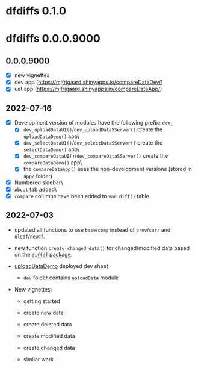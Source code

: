 # dfdiffs 0.1.0

# dfdiffs 0.0.0.9000



## 0.0.0.9000

-   [x] new vignettes
-   [x] dev app (<https://mjfrigaard.shinyapps.io/compareDataDev/>)
-   [x] uat app (<https://mjfrigaard.shinyapps.io/compareDataApp/>)

## 2022-07-16

-   [x] Development version of modules have the following prefix: `dev_`
    -   [x] `dev_uploadDataUI()`/`dev_uploadDataSServer()` create the
        `uploadDataDemo()` app\
    -   [x] `dev_selectDataUI()`/`dev_selectDataSServer()` create the
        `selectDataDemo()` app\
    -   [x] `dev_compareDataUI()`/`dev_compareDataSServer()` create the
        `compareDataDemo()` app\
    -   [x] the `compareDataApp()` uses the non-development versions
        (stored in `app/` folder)
-   [x] Numbered sidebar\
-   [x] `About` tab added\
-   [x] `compare` columns have been added to `var_diff()` table

## 2022-07-03

-   updated all functions to use `base`/`comp` instead of `prev`/`curr`
    and `olddf`/`newdf`.

-   new function `create_changed_data()` for changed/modified data based
    on the [`diffdf`
    package](https://gowerc.github.io/diffdf/reference/diffdf.html).

-   [uploadDataDemo](https://mjfrigaard.shinyapps.io/selectDataDemo-dev/)
    deployed dev sheet

    -   `dev` folder contains `uploadData` module

-   New vignettes:

    -   getting started

    -   create new data

    -   create deleted data

    -   create modified data

    -   create changed data

    -   similar work
